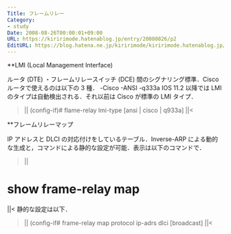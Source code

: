 ```yaml
---
Title: フレームリレー
Category:
- study
Date: 2008-08-26T00:00:01+09:00
URL: https://kiririmode.hatenablog.jp/entry/20080826/p2
EditURL: https://blog.hatena.ne.jp/kiririmode/kiririmode.hatenablog.jp/atom/entry/8454420450078214294
---
```


**LMI (Local Management Interface)

ルータ (DTE) ・フレームリレースイッチ (DCE) 間のシグナリング標準．Cisco ルータで使えるのは以下の 3 種．
-Cisco
-ANSI
-q333a
IOS 11.2 以降では LMI のタイプは自動検出される．それ以前は Cisco が標準の LMI タイプ．
>||
(config-if)# flame-relay lmi-type [ansi | cisco | q933a]
||<

**フレームリレーマップ

IP アドレスと DLCI の対応付けをしているテーブル．Inverse-ARP による動的な生成と，コマンドによる静的な設定が可能．表示は以下のコマンドで．
>||
# show frame-relay map
||<
静的な設定は以下．
>||
(config-if# frame-relay map protocol ip-adrs dlci [broadcast]
||<
